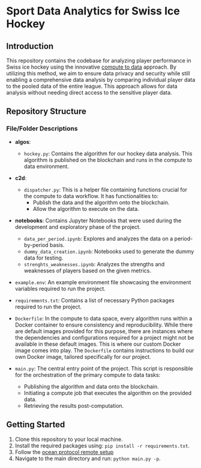 # Sport Data Analytics for Swiss Ice Hockey

## Introduction

This repository contains the codebase for analyzing player performance in Swiss ice hockey using the
innovative [compute to data](https://docs.oceanprotocol.com/developers/compute-to-data) approach. By utilizing this
method, we aim to ensure data privacy and security while still enabling a
comprehensive data analysis by comparing individual player data to the pooled data of the entire league. This approach
allows for data analysis without needing direct access to the sensitive player data.

## Repository Structure

### File/Folder Descriptions

- **algos**:
    - `hockey.py`: Contains the algorithm for our hockey data analysis. This algorithm is published on the blockchain
      and runs in the compute to data environment.

- **c2d**:
    - `dispatcher.py`: This is a helper file containing functions crucial for the compute to data workflow. It has
      functionalities to:
        - Publish the data and the algorithm onto the blockchain.
        - Allow the algorithm to execute on the data.

- **notebooks**: Contains Jupyter Notebooks that were used during the development and exploratory phase of the project.
    - `data_per_period.ipynb`: Explores and analyzes the data on a period-by-period basis.
    - `dummy_data_creation.ipynb`: Notebooks used to generate the dummy data for testing.
    - `strenghts_weaknesses.ipynb`: Analyzes the strengths and weaknesses of players based on the given metrics.

- `example.env`: An example environment file showcasing the environment variables required to run the project.

- `requirements.txt`: Contains a list of necessary Python packages required to run the project.

- `Dockerfile`: In the compute to data space, every algorithm runs within a Docker container to ensure consistency and
  reproducibility. While there are default images provided for this purpose, there are instances where the dependencies
  and configurations required for a project might not be available in these default images. This is where our custom
  Docker image comes into play. The `Dockerfile` contains instructions to build our own Docker image, tailored
  specifically for our project.

- `main.py`: The central entry point of the project. This script is responsible for the orchestration of the primary
  compute to data tasks:
    - Publishing the algorithm and data onto the blockchain.
    - Initiating a compute job that executes the algorithm on the provided data.
    - Retrieving the results post-computation.

## Getting Started

1. Clone this repository to your local machine.
2. Install the required packages using: `pip install -r requirements.txt`.
3. Follow the [ocean protocol remote setup](https://github.com/oceanprotocol/ocean.py/blob/8725f525e5184bc67cde0e50dd831357b54c8691/READMEs/setup-remote.md)
4. Navigate to the main directory and run: `python main.py -p`.

